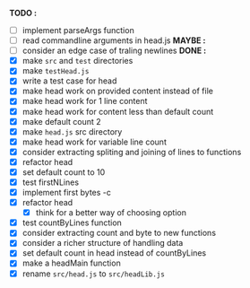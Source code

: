 **TODO :**
- [ ] implement parseArgs function
- [ ] read commandline arguments in head.js
**MAYBE :**
- [ ] consider an edge case of traling newlines
**DONE :**
- [x] make `src` and `test` directories
- [x] make `testHead.js`
- [x] write a test case for head
- [x] make head work on provided content instead of file
- [x] make head work for 1 line content
- [x] make head work for content less than default count
- [x] make default count 2 
- [x] make `head.js` src directory
- [x] make head work for variable line count
- [x] consider extracting spliting and joining of lines to functions
- [x] refactor head
- [x] set default count to 10
- [x] test firstNLines
- [x] implement first bytes -c
-[x] refactor head
  - [x] think for a better way of choosing option
- [x] test countByLines function
- [x] consider extracting count and byte to new functions
- [x] consider a richer structure of handling data
- [x] set default count in head instead of countByLines
- [x] make a headMain function
- [x] rename `src/head.js` to `src/headLib.js`
